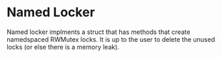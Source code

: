 # Named Locker

Named locker implments a struct that has methods that create namedspaced RWMutex locks.
It is up to the user to delete the unused locks (or else there is a memory leak).